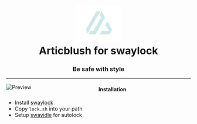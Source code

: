 <h1 align="center">
	<img src="https://github.com/articblush/.github/blob/main/src/articblush56.png" width="25%" alt="Logo"/><br/>
	Articblush for swaylock</a>
  </h1>

 <h3 align="center">Be safe with style</h3>

---


<img src="https://media.discordapp.net/attachments/999280620423356477/1005887341245771836/unknown.png?width=1100&height=619" alt="Preview" width="50%" align="left" />

<h4>Installation</h4>

- Install [swaylock](https://github.com/swaywm/swaylock)
- Copy `lock.sh` into your path
- Setup [swayidle](https://github.com/swaywm/swayidle) for autolock

